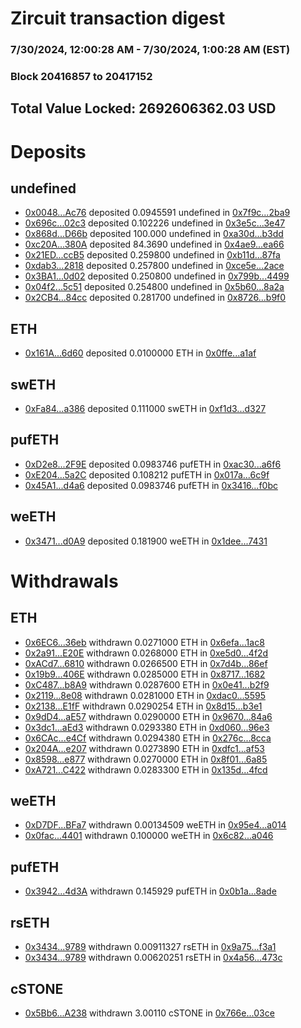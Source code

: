# Zircuit transaction digest
### 7/30/2024, 12:00:28 AM - 7/30/2024, 1:00:28 AM (EST)
### Block 20416857 to 20417152

## Total Value Locked: 2692606362.03 USD

# Deposits
## undefined
- [0x0048...Ac76](https://etherscan.io/address/0x0048B75b9bbE2d63cE4ee77a00d302b068AcAc76) deposited 0.0945591 undefined in [0x7f9c...2ba9](https://etherscan.io/tx/0x0048B75b9bbE2d63cE4ee77a00d302b068AcAc76)
- [0x696c...02c3](https://etherscan.io/address/0x696c850CBe7B12A50F621328D97ddBb7cE2302c3) deposited 0.102226 undefined in [0x3e5c...3e47](https://etherscan.io/tx/0x696c850CBe7B12A50F621328D97ddBb7cE2302c3)
- [0x868d...D66b](https://etherscan.io/address/0x868d38D6BcB9a2efE2e23f4211D497908e99D66b) deposited 100.000 undefined in [0xa30d...b3dd](https://etherscan.io/tx/0x868d38D6BcB9a2efE2e23f4211D497908e99D66b)
- [0xc20A...380A](https://etherscan.io/address/0xc20A1e6Be0644238e67bf3Ea709Bd53008f9380A) deposited 84.3690 undefined in [0x4ae9...ea66](https://etherscan.io/tx/0xc20A1e6Be0644238e67bf3Ea709Bd53008f9380A)
- [0x21ED...ccB5](https://etherscan.io/address/0x21ED29443f864698E6E7712eA593304CEe78ccB5) deposited 0.259800 undefined in [0xb11d...87fa](https://etherscan.io/tx/0x21ED29443f864698E6E7712eA593304CEe78ccB5)
- [0xdab3...2818](https://etherscan.io/address/0xdab32911443A8DB42287777e4080334074352818) deposited 0.257800 undefined in [0xce5e...2ace](https://etherscan.io/tx/0xdab32911443A8DB42287777e4080334074352818)
- [0x3BA1...0d02](https://etherscan.io/address/0x3BA1a80c794457A456A483C6e52E062258c00d02) deposited 0.250800 undefined in [0x799b...4499](https://etherscan.io/tx/0x3BA1a80c794457A456A483C6e52E062258c00d02)
- [0x04f2...5c51](https://etherscan.io/address/0x04f29A7f08fcF16DF87767950e60D54741635c51) deposited 0.254800 undefined in [0x5b60...8a2a](https://etherscan.io/tx/0x04f29A7f08fcF16DF87767950e60D54741635c51)
- [0x2CB4...84cc](https://etherscan.io/address/0x2CB432cb2d6482b07d6be452F6571bB225f984cc) deposited 0.281700 undefined in [0x8726...b9f0](https://etherscan.io/tx/0x2CB432cb2d6482b07d6be452F6571bB225f984cc)
## ETH
- [0x161A...6d60](https://etherscan.io/address/0x161A83f70000FA507c7ae707f6da6a444C486d60) deposited 0.0100000 ETH in [0x0ffe...a1af](https://etherscan.io/tx/0x161A83f70000FA507c7ae707f6da6a444C486d60)
## swETH
- [0xFa84...a386](https://etherscan.io/address/0xFa84fC49E3aeab19Eb3d23724a4489669C6Ba386) deposited 0.111000 swETH in [0xf1d3...d327](https://etherscan.io/tx/0xFa84fC49E3aeab19Eb3d23724a4489669C6Ba386)
## pufETH
- [0xD2e8...2F9E](https://etherscan.io/address/0xD2e8c52Bd43cDCC80aCDCEA9Ad5C772746cB2F9E) deposited 0.0983746 pufETH in [0xac30...a6f6](https://etherscan.io/tx/0xD2e8c52Bd43cDCC80aCDCEA9Ad5C772746cB2F9E)
- [0xE204...5a2C](https://etherscan.io/address/0xE2049Ea4b6D274dDd93B24A1746BC0c63aB45a2C) deposited 0.108212 pufETH in [0x017a...6c9f](https://etherscan.io/tx/0xE2049Ea4b6D274dDd93B24A1746BC0c63aB45a2C)
- [0x45A1...d4a6](https://etherscan.io/address/0x45A1Cc14D84E3FCc6da8Ae1CD307EF6534E5d4a6) deposited 0.0983746 pufETH in [0x3416...f0bc](https://etherscan.io/tx/0x45A1Cc14D84E3FCc6da8Ae1CD307EF6534E5d4a6)
## weETH
- [0x3471...d0A9](https://etherscan.io/address/0x3471608a789D700fC07a763C57f7BbcF7f02d0A9) deposited 0.181900 weETH in [0x1dee...7431](https://etherscan.io/tx/0x3471608a789D700fC07a763C57f7BbcF7f02d0A9)
# Withdrawals
## ETH
- [0x6EC6...36eb](https://etherscan.io/address/0x6EC6aa14C590c1A90FbfBc92cb772d44f04336eb) withdrawn 0.0271000 ETH in [0x6efa...1ac8](https://etherscan.io/tx/0x6EC6aa14C590c1A90FbfBc92cb772d44f04336eb)
- [0x2a91...E20E](https://etherscan.io/address/0x2a910d6Cff24f10CcE0751E28367D1B16a4DE20E) withdrawn 0.0268000 ETH in [0xe5d0...4f2d](https://etherscan.io/tx/0x2a910d6Cff24f10CcE0751E28367D1B16a4DE20E)
- [0xACd7...6810](https://etherscan.io/address/0xACd7767FF16c81e107CC879a98D088E0C8636810) withdrawn 0.0266500 ETH in [0x7d4b...86ef](https://etherscan.io/tx/0xACd7767FF16c81e107CC879a98D088E0C8636810)
- [0x19b9...406E](https://etherscan.io/address/0x19b97070c0866Ce08ad7Fe99e2C0c90954F9406E) withdrawn 0.0285000 ETH in [0x8717...1682](https://etherscan.io/tx/0x19b97070c0866Ce08ad7Fe99e2C0c90954F9406E)
- [0xC487...b8A9](https://etherscan.io/address/0xC48724cBcD1ff754fB9424287Fb73e338A38b8A9) withdrawn 0.0287600 ETH in [0x0e41...b2f9](https://etherscan.io/tx/0xC48724cBcD1ff754fB9424287Fb73e338A38b8A9)
- [0x2119...8e08](https://etherscan.io/address/0x2119951588087f639aA9dD757A606085B0F68e08) withdrawn 0.0281000 ETH in [0xdac0...5595](https://etherscan.io/tx/0x2119951588087f639aA9dD757A606085B0F68e08)
- [0x2138...E1fF](https://etherscan.io/address/0x21384d597Af69013C3648Ba9CB58189b38A3E1fF) withdrawn 0.0290254 ETH in [0x8d15...b3e1](https://etherscan.io/tx/0x21384d597Af69013C3648Ba9CB58189b38A3E1fF)
- [0x9dD4...aE57](https://etherscan.io/address/0x9dD44b2117d6Dfb78b1cD092563914F337C5aE57) withdrawn 0.0290000 ETH in [0x9670...84a6](https://etherscan.io/tx/0x9dD44b2117d6Dfb78b1cD092563914F337C5aE57)
- [0x3dc1...aEd3](https://etherscan.io/address/0x3dc1191f8E8F4BEFe6467d4b873E07b039F9aEd3) withdrawn 0.0293380 ETH in [0xd060...96e3](https://etherscan.io/tx/0x3dc1191f8E8F4BEFe6467d4b873E07b039F9aEd3)
- [0x6CAc...e4Cf](https://etherscan.io/address/0x6CAc8297587caA0099Ee914B596e1f9D1903e4Cf) withdrawn 0.0294380 ETH in [0x276c...8cca](https://etherscan.io/tx/0x6CAc8297587caA0099Ee914B596e1f9D1903e4Cf)
- [0x204A...e207](https://etherscan.io/address/0x204A8B752c1590307441524A3CAe935521D8e207) withdrawn 0.0273890 ETH in [0xdfc1...af53](https://etherscan.io/tx/0x204A8B752c1590307441524A3CAe935521D8e207)
- [0x8598...e877](https://etherscan.io/address/0x85985A3740F3BD4DdeCE6B6E36D9dDF45478e877) withdrawn 0.0270000 ETH in [0x8f01...6a85](https://etherscan.io/tx/0x85985A3740F3BD4DdeCE6B6E36D9dDF45478e877)
- [0xA721...C422](https://etherscan.io/address/0xA721faAda338E7D81239Fb3Ca9Ba0A177f02C422) withdrawn 0.0283300 ETH in [0x135d...4fcd](https://etherscan.io/tx/0xA721faAda338E7D81239Fb3Ca9Ba0A177f02C422)
## weETH
- [0xD7DF...BFa7](https://etherscan.io/address/0xD7DF7E085214743530afF339aFC420c7c720BFa7) withdrawn 0.00134509 weETH in [0x95e4...a014](https://etherscan.io/tx/0xD7DF7E085214743530afF339aFC420c7c720BFa7)
- [0x0fac...4401](https://etherscan.io/address/0x0fac88714fe4ca2294D5aE00A2112f58b7414401) withdrawn 0.100000 weETH in [0x6c82...a046](https://etherscan.io/tx/0x0fac88714fe4ca2294D5aE00A2112f58b7414401)
## pufETH
- [0x3942...4d3A](https://etherscan.io/address/0x3942Dc87c99F53582Bb1cA363e2f96103b5A4d3A) withdrawn 0.145929 pufETH in [0x0b1a...8ade](https://etherscan.io/tx/0x3942Dc87c99F53582Bb1cA363e2f96103b5A4d3A)
## rsETH
- [0x3434...9789](https://etherscan.io/address/0x34349c5569e7B846c3558961552D2202760A9789) withdrawn 0.00911327 rsETH in [0x9a75...f3a1](https://etherscan.io/tx/0x34349c5569e7B846c3558961552D2202760A9789)
- [0x3434...9789](https://etherscan.io/address/0x34349c5569e7B846c3558961552D2202760A9789) withdrawn 0.00620251 rsETH in [0x4a56...473c](https://etherscan.io/tx/0x34349c5569e7B846c3558961552D2202760A9789)
## cSTONE
- [0x5Bb6...A238](https://etherscan.io/address/0x5Bb6CC4d123D283D50307436F4570B0D5757A238) withdrawn 3.00110 cSTONE in [0x766e...03ce](https://etherscan.io/tx/0x5Bb6CC4d123D283D50307436F4570B0D5757A238)
